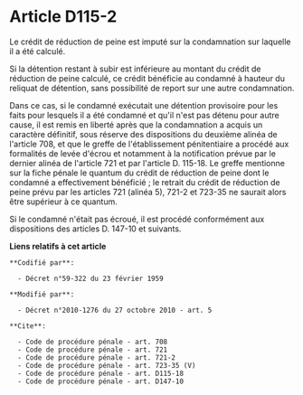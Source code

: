 # Article D115-2

Le crédit de réduction de peine est imputé sur la condamnation sur laquelle il a été calculé. 

Si la détention restant à subir est inférieure au montant du crédit de réduction de peine calculé, ce crédit bénéficie au
condamné à hauteur du reliquat de détention, sans possibilité de report sur une autre condamnation. 

Dans ce cas, si le condamné exécutait une détention provisoire pour les faits pour lesquels il a été condamné et qu'il n'est
pas détenu pour autre cause, il est remis en liberté après que la condamnation a acquis un caractère définitif, sous réserve
des dispositions du deuxième alinéa de l'article 708, et que le greffe de l'établissement pénitentiaire a procédé aux
formalités de levée d'écrou et notamment à la notification prévue par le dernier alinéa de l'article 721 et par l'article D.
115-18. Le greffe mentionne sur la fiche pénale le quantum du crédit de réduction de peine dont le condamné a effectivement
bénéficié ; le retrait du crédit de réduction de peine prévu par les articles 721 (alinéa 5), 721-2 et 723-35 ne saurait
alors être supérieur à ce quantum. 

Si le condamné n'était pas écroué, il est procédé conformément aux dispositions des articles D. 147-10 et suivants.

**Liens relatifs à cet article**

	**Codifié par**:

	  - Décret n°59-322 du 23 février 1959

	**Modifié par**:

	  - Décret n°2010-1276 du 27 octobre 2010 - art. 5

	**Cite**:

	  - Code de procédure pénale - art. 708
	  - Code de procédure pénale - art. 721
	  - Code de procédure pénale - art. 721-2
	  - Code de procédure pénale - art. 723-35 (V)
	  - Code de procédure pénale - art. D115-18
	  - Code de procédure pénale - art. D147-10
